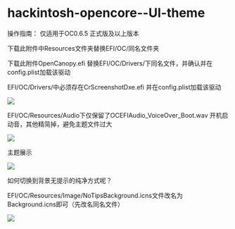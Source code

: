 # hackintosh-opencore--UI-theme

操作指南： 仅适用于OC0.6.5 正式版及以上版本

下载此附件中Resources文件夹替换EFI/OC/同名文件夹

下载此附件OpenCanopy.efi 替换EFI/OC/Drivers/下同名文件，并确认并在config.plist加载该驱动

EFI/OC/Drivers/中必须存在CrScreenshotDxe.efi 并在config.plist加载该驱动

![](https://github.com/Xmingbai/hackintosh-opencore--UI-theme/blob/main/iShot2021-01-17.png)


EFI/OC/Resources/Audio下仅保留了OCEFIAudio_VoiceOver_Boot.wav 开机启动音，其他精简掉，避免主题文件过大

![](https://github.com/Xmingbai/hackintosh-opencore--UI-theme/blob/main/audio.png)




主题展示


![](https://github.com/Xmingbai/hackintosh-opencore--UI-theme/blob/main/TipsBackground.png)

如何切换到背景无提示的纯净方式呢？

EFI/OC/Resources/Image/NoTipsBackground.icns文件改名为Background.icns即可（先改名同名文件）


![](https://github.com/Xmingbai/hackintosh-opencore--UI-theme/blob/main/NoTipsBackground.png)
